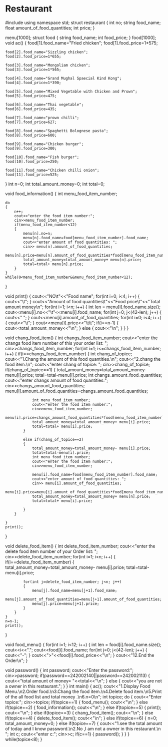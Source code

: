# Restaurant
#include <iostream>
using namespace std;
struct restaurant
{
	int no;
	string food_name;
	float amount_of_food_quantities;
	int price;
}

menu[1000];
struct food
{
	string food_name;
	int food_price;
} food[1000];
void ac()
{
	food[1].food_name="Fried chicken";
	food[1].food_price=1*575;

	food[2].food_name="Sizzling chicken";
	food[2].food_price=1*655;

	food[3].food_name="Mongoliam chicken";
	food[3].food_price=1*565;

	food[4].food_name="Grand Mughal Spaecial Kind Kong";
	food[4].food_price=1*390;

	food[5].food_name="Mixed Vegetable with Chicken and Prown";
	food[5].food_price=475;

	food[6].food_name="Thai vegetable";
	food[6].food_price=435;

	food[7].food_name="prown chilli";
	food[7].food_price=627;

	food[8].food_name="Spaghetti Bolognese pasta";
	food[8].food_price=600;

	food[9].food_name="Chicken burger";
	food[9].food_price=300;

	food[10].food_name="Fish burger";
	food[10].food_price=250;

	food[11].food_name="Chicken chilli onion";
	food[11].food_price=525;
}
int n=0;
int total_amount_money=0;
int total=0;


void food_information()
{
	int menu_food_item_number;

	do
	{
		n++;
		cout<<"enter the food item number:";
		cin>>menu_food_item_number;
		if(menu_food_item_number<12)
		{
			menu[n].no=n;
			menu[n].food_name=food[menu_food_item_number].food_name;
			cout<<"enter amount of food quantities: ";
			cin>> menu[n].amount_of_food_quantities;
			menu[n].price=menu[n].amount_of_food_quantities*food[menu_food_item_number].food_price;
			total_amount_money=total_amount_money+ menu[n].price;
			total=total+ menu[n].price;
		}
	}
	while(0<menu_food_item_number&&menu_food_item_number<12);

}

void print()
{
	cout<<"NO\t"<<"Food name";
	for(int i=0; i<4; i++)
	{
		cout<<"\t";
	}
	cout<<"Amount of food quantities\t"<<"Food price\t"<<"Total amount money\n";
	for(int i=1; i<n; i++)
	{
		int len = menu[i].food_name.size();
		cout<<menu[i].no<<"\t"<<menu[i].food_name;
		for(int j=0; j<(42-len); j++)
		{
			cout<<" ";
		}
		cout<<menu[i].amount_of_food_quantities;
		for(int i=0; i<4; i++)
		{
			cout<<"\t";
		}
		cout<<menu[i].price<<"\t\t";
		if(i==n-1)
		{
			cout<<total_amount_money<<"\n";
		}
		else {
			cout<<"\n";
		}
	}
}

void chang_food_item()
{
	int changs_food_item_number;
	cout<<"enter the changs food item number of this your order list: ";
	cin>>changs_food_item_number;
	for(int i=1; i<=changs_food_item_number; i++)
	{
		if(i==changs_food_item_number)
		{
			int chang_of_topice;
			cout<<"1.Chang the amount of this food quantities.\n";
			cout<<"2.chang the food item.\n";
			cout<<"enter chang of topice: ";
			cin>>chang_of_topice;
			if(chang_of_topice==1)
			{
				total_amount_money=total_amount_money- menu[i].price;
				total=total-menu[i].price;
				int changs_amount_food_quantities;
				cout<<"enter changs amount of food quantities:";
				cin>>changs_amount_food_quantities;
				menu[i].amount_of_food_quantities=changs_amount_food_quantities;

				int menu_food_item_number;
				cout<<"enter the food item number:";
				cin>>menu_food_item_number;
				menu[i].price=changs_amount_food_quantities*food[menu_food_item_number].food_price;
				total_amount_money=total_amount_money+ menu[i].price;
				total=total+ menu[i].price;
			}

			else if(chang_of_topice==2)
			{
				total_amount_money=total_amount_money- menu[i].price;
				total=total-menu[i].price;
				int menu_food_item_number;
				cout<<"enter the food item number:";
				cin>>menu_food_item_number;

				menu[i].food_name=food[menu_food_item_number].food_name;
				cout<<"enter amount of food quantities: ";
				cin>> menu[i].amount_of_food_quantities;
				menu[i].price=menu[i].amount_of_food_quantities*food[menu_food_item_number].food_price;
				total_amount_money=total_amount_money+ menu[n].price;
				total=total+ menu[i].price;

			}
		}

	}
	print();

}

void delete_food_item()
{
	int delete_food_item_number;
	cout<<"enter the delete food item number of your Order list: ";
	cin>>delete_food_item_number;
	for(int i=1; i<n; i++)
	{
		if(i==delete_food_item_number)
		{
			total_amount_money=total_amount_money- menu[i].price;
			total=total-menu[i].price;

			for(int j=delete_food_item_number; j<n; j++)
			{
				menu[j].food_name=menu[j+1].food_name;
				menu[j].amount_of_food_quantities=menu[j+1].amount_of_food_quantities;
				menu[j].price=menu[j+1].price;
			}
		}
	}
	n=n-1;
	print();
}

void food_menu()
{
	for(int i=1; i<12; i++)
	{
		int len = food[i].food_name.size();
		cout<<i<<".";
		cout<<food[i].food_name;
		for(int j=0; j<(42-len); j++)
		{
			cout<<"-";
		}
		cout<<">"<<food[i].food_price<<"\n";
	}
	cout<<"12.End the Order\n";
}

void password()
{
	int password;
	cout<<"Enter the password:";
	cin>>password;
	if(password==242002140||password==242002113)
	{
		cout<<"total amount of money= "<<total<<"\n";
	}
	else
	{
		cout<<"you are not a owner in this restaurant.";
	}
}
int main()
{
	ac();
	cout<<"1.Display Food Menu.\n2.Order food.\n3.Chang the food item.\n4.Delete food item.\n5.Print of the all food list and total money .\n6.n=0\n";
	int topice;
	do
	{
		cout<<"Enter topice:";
		cin>>topice;
		if(topice==1)
		{
			food_menu();
			cout<<"\n";
		}
		else if(topice==2)
		{
			food_information();
			cout<<"\n";
		}
		else if(topice==5)
		{
			print();
			cout<<"\n";
		}
		else if(topice==3)
		{
			chang_food_item();
			cout<<"\n";
		}
		else if(topice==4)
		{
			delete_food_item();
			cout<<"\n";
		}
		else if(topice==6)
		{
			n=0;
			total_amount_money=0;
		}
		else if(topice==7)
		{
			cout<<"1.see the total amount of today and  I know password.\n2.No ,I am not a owner in this restaurant.\n ";
			int c;
			cout<<"enter c:";
			cin>>c;
			if(c==1)
			{
				password();
			}
		}
	}
	while(topice<8);
}
